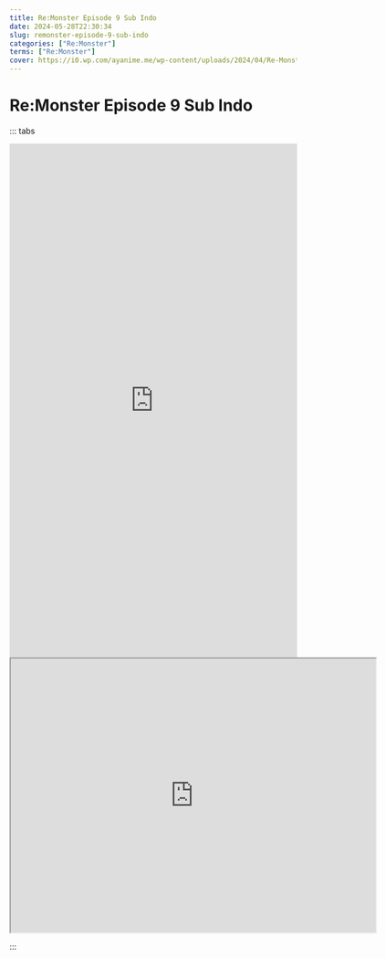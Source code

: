 ```yaml
---
title: Re:Monster Episode 9 Sub Indo
date: 2024-05-28T22:30:34
slug: remonster-episode-9-sub-indo
categories: ["Re:Monster"]
terms: ["Re:Monster"]
cover: https://i0.wp.com/ayanime.me/wp-content/uploads/2024/04/Re-Monster-768x1087-1.jpg
---
```


# Re:Monster Episode 9 Sub Indo
::: tabs

<iframe src="https://play.ayanime.me/include/fluidplayer/fluidplayer.php?VideoSrc1=https%3A%2F%2Fdrive.google.com%2Ffile%2Fd%2F1_TPkLr1zSnSRQGZk9GJTVjn-roJyBcig%2Fpreview&VideoType1=video%2Fmp4&VideoQuality1=480p&VideoSrc2=https%3A%2F%2Fdrive.google.com%2Ffile%2Fd%2F1llf19i-3MAghTesp_FbZIY2uzB04sXYO%2Fpreview&VideoType2=video%2Fmp4&VideoQuality2=720p&VideoSrc3=https%3A%2F%2Fdrive.google.com%2Ffile%2Fd%2F1SgIGUpF29Z-s3_840jyVSUbREgejNGCn%2Fpreview&VideoType3=video%2Fmp4&VideoQuality3=1080p&VideoSrc4=&VideoType4=&VideoQuality4=&VideoPoster=&VideoTrack1=&kind1=&srclang1=&label1=&default1=&VideoTrack2=&kind2=&srclang2=&label2=&default2=&player=fluid+player&server=Drive+API&api=&width=100%25&height=900px" frameborder="0" width="100%" height="900px" allowfullscreen="allowfullscreen" scrolling="no"></iframe>
<iframe src="https://drive.google.com/file/d/1SgIGUpF29Z-s3_840jyVSUbREgejNGCn/preview" width="640" height="480" allow="accelerometer; autoplay; encrypted-media; gyroscope; fullscreen; picture-in-picture" scrolling="no" seamless="" sandbox="allow-same-origin allow-scripts"></iframe>

:::
